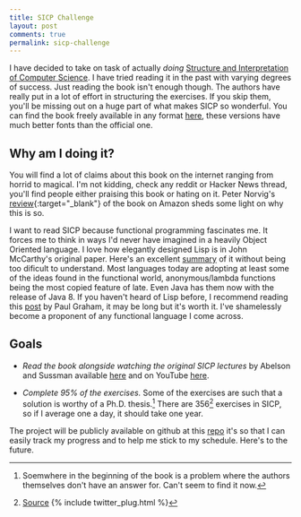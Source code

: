 ```yaml
---
title: SICP Challenge
layout: post
comments: true
permalink: sicp-challenge
---
```


I have decided to take on task of actually <em>doing</em> [Structure and Interpretation of Computer Science](https://mitpress.mit.edu/books/structure-and-interpretation-computer-programs). I have tried reading it in the past with varying degrees of success. Just reading the book isn't enough though. The authors have really put in a lot of effort in structuring the exercises. If you skip them, you'll be missing out on a huge part of what makes SICP so wonderful. You can find the book freely available in any format [here](https://github.com/sarabander), these versions have much better fonts than the official one.

## Why am I doing it?

You will find a lot of claims about this book on the internet ranging from horrid to magical. I'm not kidding, check any reddit or Hacker News thread, you'll find people either praising this book or hating on it. Peter Norvig's [review](http://www.amazon.com/review/R403HR4VL71K8/ref=cm_cr_dp_title?ie=UTF8&ASIN=0262510871&channel=detail-glance&nodeID=283155&store=books){:target="_blank"} of the book on Amazon sheds some light on why this is so.

I want to read SICP because functional programming fascinates me. It forces me to think in ways I'd never have imagined in a heavily Object Oriented language. I love how elegantly designed Lisp is in John McCarthy's original paper. Here's an excellent [summary](http://swizec.com/blog/the-birth-of-lisp-a-summary-of-john-mccarthys-original-paper/swizec/5075) of it without being too dificult to understand. Most languages today are adopting at least some of the ideas found in the functional world, anonymous/lambda functions being the most copied feature of late. Even Java has them now with the release of Java 8. If you haven't heard of Lisp before, I recommend reading this [post](http://www.paulgraham.com/icad.html) by Paul Graham, it may be long but it's worth it. I've shamelessly become a proponent of any functional language I come across.

## Goals

* <em>Read the book alongside watching the original SICP lectures</em> by Abelson and Sussman available [here](http://ocw.mit.edu/courses/electrical-engineering-and-computer-science/6-001-structure-and-interpretation-of-computer-programs-spring-2005/video-lectures/) and on YouTube [here](https://www.youtube.com/playlist?list=PLE18841CABEA24090).

* <em>Complete 95% of the exercises.</em> Some of the exercises are such that a solution is worthy of a Ph.D. thesis.[^fn-footnote] There are 356[^fn-footnote2] exercises in SICP, so if I average one a day, it should take one year.

The project will be publicly available on github at this [repo](https://github.com/louis9171/Scheme_SICP) it's so that I can easily track my progress and  to help me stick to my schedule. Here's to the future. 

[^fn-footnote]: Soemwhere in the beginning of the book is a problem where the authors themselves don't have an answer for. Can't seem to find it now.
[^fn-footnote2]: [Source](http://eli.thegreenplace.net/2008/04/18/sicp-conclusion)
{% include twitter_plug.html %}